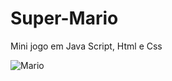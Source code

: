 # Super-Mario
Mini jogo em Java Script, Html e Css

![Mario](https://user-images.githubusercontent.com/57731043/187563435-9c976507-4d64-4bb9-aa35-d6e0a2db1b40.png)

